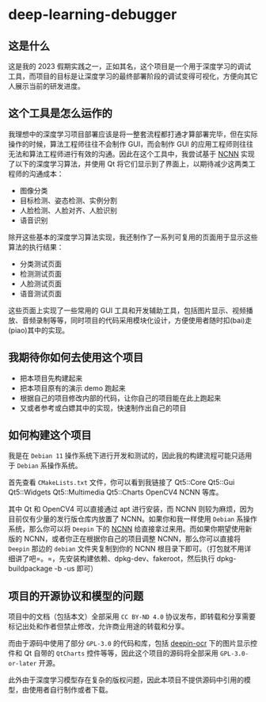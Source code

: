 # deep-learning-debugger

## 这是什么

这是我的 2023 假期实践之一，正如其名，这个项目是一个用于深度学习的调试工具，而项目的目标是让深度学习的最终部署阶段的调试变得可视化，方便向其它人展示当前的研发进度。

## 这个工具是怎么运作的

我理想中的深度学习项目部署应该是将一整套流程都打通才算部署完毕，但在实际操作的时候，算法工程师往往不会制作 GUI，而会制作 GUI 的应用工程师则往往无法和算法工程师进行有效的沟通。因此在这个工具中，我尝试基于 [NCNN](https://github.com/Tencent/ncnn) 实现了以下的深度学习算法，并使用 Qt 将它们显示到了界面上，以期待减少这两类工程师的沟通成本：

- 图像分类
- 目标检测、姿态检测、实例分割
- 人脸检测、人脸对齐、人脸识别
- 语音识别

除开这些基本的深度学习算法实现，我还制作了一系列可复用的页面用于显示这些算法的执行结果：

- 分类测试页面
- 检测测试页面
- 人脸测试页面
- 语音测试页面

这些页面上实现了一些常用的 GUI 工具和开发辅助工具，包括图片显示、视频播放、音频录制等等，同时项目的代码采用模块化设计，方便使用者随时扣(bai)走(piao)其中的实现。

## 我期待你如何去使用这个项目

- 把本项目先构建起来
- 把本项目原有的演示 demo 跑起来
- 根据自己的项目修改内部的代码，让你自己的项目能在此上跑起来
- 又或者参考或白嫖其中的实现，快速制作出自己的项目

## 如何构建这个项目

我是在 `Debian 11` 操作系统下进行开发和测试的，因此我的构建流程可能只适用于 `Debian` 系操作系统。

首先查看 `CMakeLists.txt` 文件，你可以看到我链接了 Qt5::Core Qt5::Gui Qt5::Widgets Qt5::Multimedia Qt5::Charts OpenCV4 NCNN 等库。

其中 Qt 和 OpenCV4 可以直接通过 apt 进行安装，而 NCNN 则较为麻烦，因为目前仅有少量的发行版仓库内放置了 NCNN。如果你和我一样使用 `Debian` 系操作系统，那么你可以将 `Deepin` 下的 [NCNN](https://github.com/deepin-community/ncnn) 给直接拿过来用。而如果你期望使用新版的 NCNN，或者你正在根据你自己的项目调整 NCNN，那么你可以直接将 `Deepin` 那边的 `debian` 文件夹复制到你的 NCNN 根目录下即可。（打包就不用详细讲了吧=。=，先安装构建依赖、dpkg-dev、fakeroot，然后执行 dpkg-buildpackage -b -us 即可）

## 项目的开源协议和模型的问题

项目中的文档（包括本文）全部采用 `CC BY-ND 4.0` 协议发布，即转载和分享需要标记出处和作者但禁止修改，允许商业用途的转载和分享。

而由于源码中使用了部分 `GPL-3.0` 的代码和库，包括 [deepin-ocr](https://github.com/linuxdeepin/deepin-ocr) 下的图片显示控件和 Qt 自带的 `QtCharts` 控件等等，因此这个项目的源码将全部采用 `GPL-3.0-or-later` 开源。

此外由于深度学习模型存在复杂的版权问题，因此本项目不提供源码中引用的模型，由使用者自行制作或者下载。
